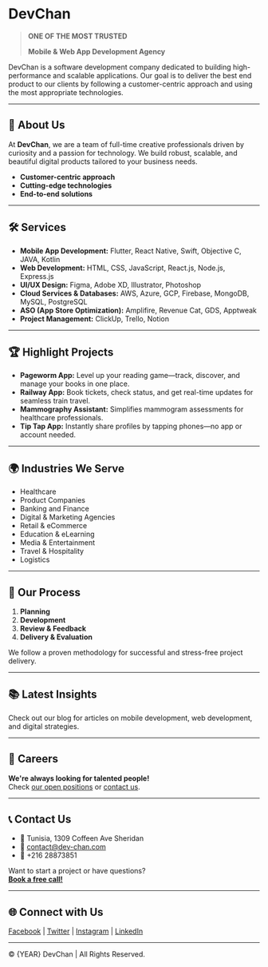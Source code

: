 # DevChan

> **ONE OF THE MOST TRUSTED**
>
> **Mobile & Web App Development Agency**

DevChan is a software development company dedicated to building high-performance and scalable applications. Our goal is to deliver the best end product to our clients by following a customer-centric approach and using the most appropriate technologies.

---

## 🚀 About Us

At **DevChan**, we are a team of full-time creative professionals driven by curiosity and a passion for technology. We build robust, scalable, and beautiful digital products tailored to your business needs.

- **Customer-centric approach**
- **Cutting-edge technologies**
- **End-to-end solutions**

---

## 🛠️ Services

- **Mobile App Development:** Flutter, React Native, Swift, Objective C, JAVA, Kotlin
- **Web Development:** HTML, CSS, JavaScript, React.js, Node.js, Express.js
- **UI/UX Design:** Figma, Adobe XD, Illustrator, Photoshop
- **Cloud Services & Databases:** AWS, Azure, GCP, Firebase, MongoDB, MySQL, PostgreSQL
- **ASO (App Store Optimization):** Amplifire, Revenue Cat, GDS, Apptweak
- **Project Management:** ClickUp, Trello, Notion

---

## 🏆 Highlight Projects

- **Pageworm App:** Level up your reading game—track, discover, and manage your books in one place.
- **Railway App:** Book tickets, check status, and get real-time updates for seamless train travel.
- **Mammography Assistant:** Simplifies mammogram assessments for healthcare professionals.
- **Tip Tap App:** Instantly share profiles by tapping phones—no app or account needed.

---

## 🌍 Industries We Serve

- Healthcare
- Product Companies
- Banking and Finance
- Digital & Marketing Agencies
- Retail & eCommerce
- Education & eLearning
- Media & Entertainment
- Travel & Hospitality
- Logistics

---

## 📝 Our Process

1. **Planning**
2. **Development**
3. **Review & Feedback**
4. **Delivery & Evaluation**

We follow a proven methodology for successful and stress-free project delivery.

---

## 📚 Latest Insights

Check out our blog for articles on mobile development, web development, and digital strategies.

---

## 🤝 Careers

**We're always looking for talented people!**  
Check [our open positions](#careers) or [contact us](#contact).

---

## 📞 Contact Us

- 📍 Tunisia, 1309 Coffeen Ave Sheridan
- 📧 [contact@dev-chan.com](mailto:contact@dev-chan.com)
- 📱 +216 28873851

Want to start a project or have questions?  
**[Book a free call!](#contact)**

---

## 🌐 Connect with Us

[Facebook](#) | [Twitter](#) | [Instagram](#) | [LinkedIn](#)

---

© {YEAR} DevChan | All Rights Reserved.
